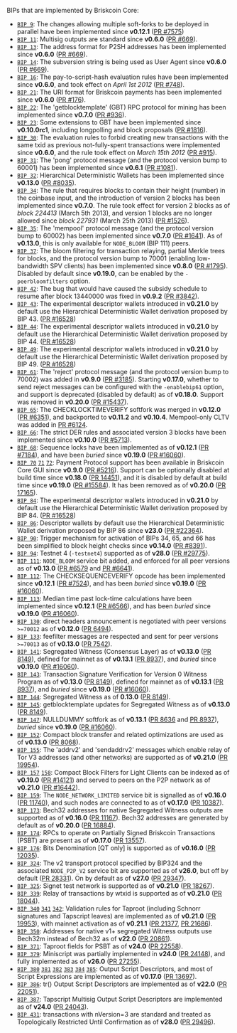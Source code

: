 BIPs that are implemented by Briskcoin Core:

* [`BIP 9`](https://github.com/briskcoin/bips/blob/master/bip-0009.mediawiki): The changes allowing multiple soft-forks to be deployed in parallel have been implemented since **v0.12.1**  ([PR #7575](https://github.com/briskcoin/briskcoin/pull/7575))
* [`BIP 11`](https://github.com/briskcoin/bips/blob/master/bip-0011.mediawiki): Multisig outputs are standard since **v0.6.0** ([PR #669](https://github.com/briskcoin/briskcoin/pull/669)).
* [`BIP 13`](https://github.com/briskcoin/bips/blob/master/bip-0013.mediawiki): The address format for P2SH addresses has been implemented since **v0.6.0** ([PR #669](https://github.com/briskcoin/briskcoin/pull/669)).
* [`BIP 14`](https://github.com/briskcoin/bips/blob/master/bip-0014.mediawiki): The subversion string is being used as User Agent since **v0.6.0** ([PR #669](https://github.com/briskcoin/briskcoin/pull/669)).
* [`BIP 16`](https://github.com/briskcoin/bips/blob/master/bip-0016.mediawiki): The pay-to-script-hash evaluation rules have been implemented since **v0.6.0**, and took effect on *April 1st 2012* ([PR #748](https://github.com/briskcoin/briskcoin/pull/748)).
* [`BIP 21`](https://github.com/briskcoin/bips/blob/master/bip-0021.mediawiki): The URI format for Briskcoin payments has been implemented since **v0.6.0** ([PR #176](https://github.com/briskcoin/briskcoin/pull/176)).
* [`BIP 22`](https://github.com/briskcoin/bips/blob/master/bip-0022.mediawiki): The 'getblocktemplate' (GBT) RPC protocol for mining has been implemented since **v0.7.0** ([PR #936](https://github.com/briskcoin/briskcoin/pull/936)).
* [`BIP 23`](https://github.com/briskcoin/bips/blob/master/bip-0023.mediawiki): Some extensions to GBT have been implemented since **v0.10.0rc1**, including longpolling and block proposals ([PR #1816](https://github.com/briskcoin/briskcoin/pull/1816)).
* [`BIP 30`](https://github.com/briskcoin/bips/blob/master/bip-0030.mediawiki): The evaluation rules to forbid creating new transactions with the same txid as previous not-fully-spent transactions were implemented since **v0.6.0**, and the rule took effect on *March 15th 2012* ([PR #915](https://github.com/briskcoin/briskcoin/pull/915)).
* [`BIP 31`](https://github.com/briskcoin/bips/blob/master/bip-0031.mediawiki): The 'pong' protocol message (and the protocol version bump to 60001) has been implemented since **v0.6.1** ([PR #1081](https://github.com/briskcoin/briskcoin/pull/1081)).
* [`BIP 32`](https://github.com/briskcoin/bips/blob/master/bip-0032.mediawiki): Hierarchical Deterministic Wallets has been implemented since **v0.13.0** ([PR #8035](https://github.com/briskcoin/briskcoin/pull/8035)).
* [`BIP 34`](https://github.com/briskcoin/bips/blob/master/bip-0034.mediawiki): The rule that requires blocks to contain their height (number) in the coinbase input, and the introduction of version 2 blocks has been implemented since **v0.7.0**. The rule took effect for version 2 blocks as of *block 224413* (March 5th 2013), and version 1 blocks are no longer allowed since *block 227931* (March 25th 2013) ([PR #1526](https://github.com/briskcoin/briskcoin/pull/1526)).
* [`BIP 35`](https://github.com/briskcoin/bips/blob/master/bip-0035.mediawiki): The 'mempool' protocol message (and the protocol version bump to 60002) has been implemented since **v0.7.0** ([PR #1641](https://github.com/briskcoin/briskcoin/pull/1641)). As of **v0.13.0**, this is only available for `NODE_BLOOM` (BIP 111) peers.
* [`BIP 37`](https://github.com/briskcoin/bips/blob/master/bip-0037.mediawiki): The bloom filtering for transaction relaying, partial Merkle trees for blocks, and the protocol version bump to 70001 (enabling low-bandwidth SPV clients) has been implemented since **v0.8.0** ([PR #1795](https://github.com/briskcoin/briskcoin/pull/1795)). Disabled by default since **v0.19.0**, can be enabled by the `-peerbloomfilters` option.
* [`BIP 42`](https://github.com/briskcoin/bips/blob/master/bip-0042.mediawiki): The bug that would have caused the subsidy schedule to resume after block 13440000 was fixed in **v0.9.2** ([PR #3842](https://github.com/briskcoin/briskcoin/pull/3842)).
* [`BIP 43`](https://github.com/briskcoin/bips/blob/master/bip-0043.mediawiki): The experimental descriptor wallets introduced in **v0.21.0** by default use the Hierarchical Deterministic Wallet derivation proposed by BIP 43. ([PR #16528](https://github.com/briskcoin/briskcoin/pull/16528))
* [`BIP 44`](https://github.com/briskcoin/bips/blob/master/bip-0044.mediawiki): The experimental descriptor wallets introduced in **v0.21.0** by default use the Hierarchical Deterministic Wallet derivation proposed by BIP 44. ([PR #16528](https://github.com/briskcoin/briskcoin/pull/16528))
* [`BIP 49`](https://github.com/briskcoin/bips/blob/master/bip-0049.mediawiki): The experimental descriptor wallets introduced in **v0.21.0** by default use the Hierarchical Deterministic Wallet derivation proposed by BIP 49. ([PR #16528](https://github.com/briskcoin/briskcoin/pull/16528))
* [`BIP 61`](https://github.com/briskcoin/bips/blob/master/bip-0061.mediawiki): The 'reject' protocol message (and the protocol version bump to 70002) was added in **v0.9.0** ([PR #3185](https://github.com/briskcoin/briskcoin/pull/3185)). Starting **v0.17.0**, whether to send reject messages can be configured with the `-enablebip61` option, and support is deprecated (disabled by default) as of **v0.18.0**. Support was removed in **v0.20.0** ([PR #15437](https://github.com/briskcoin/briskcoin/pull/15437)).
* [`BIP 65`](https://github.com/briskcoin/bips/blob/master/bip-0065.mediawiki): The CHECKLOCKTIMEVERIFY softfork was merged in **v0.12.0** ([PR #6351](https://github.com/briskcoin/briskcoin/pull/6351)), and backported to **v0.11.2** and **v0.10.4**. Mempool-only CLTV was added in [PR #6124](https://github.com/briskcoin/briskcoin/pull/6124).
* [`BIP 66`](https://github.com/briskcoin/bips/blob/master/bip-0066.mediawiki): The strict DER rules and associated version 3 blocks have been implemented since **v0.10.0** ([PR #5713](https://github.com/briskcoin/briskcoin/pull/5713)).
* [`BIP 68`](https://github.com/briskcoin/bips/blob/master/bip-0068.mediawiki): Sequence locks have been implemented as of **v0.12.1**  ([PR #7184](https://github.com/briskcoin/briskcoin/pull/7184)), and have been *buried* since **v0.19.0** ([PR #16060](https://github.com/briskcoin/briskcoin/pull/16060)).
* [`BIP 70`](https://github.com/briskcoin/bips/blob/master/bip-0070.mediawiki) [`71`](https://github.com/briskcoin/bips/blob/master/bip-0071.mediawiki) [`72`](https://github.com/briskcoin/bips/blob/master/bip-0072.mediawiki):
  Payment Protocol support has been available in Briskcoin Core GUI since **v0.9.0** ([PR #5216](https://github.com/briskcoin/briskcoin/pull/5216)).
  Support can be optionally disabled at build time since **v0.18.0** ([PR 14451](https://github.com/briskcoin/briskcoin/pull/14451)),
  and it is disabled by default at build time since **v0.19.0** ([PR #15584](https://github.com/briskcoin/briskcoin/pull/15584)).
  It has been removed as of **v0.20.0** ([PR 17165](https://github.com/briskcoin/briskcoin/pull/17165)).
* [`BIP 84`](https://github.com/briskcoin/bips/blob/master/bip-0084.mediawiki): The experimental descriptor wallets introduced in **v0.21.0** by default use the Hierarchical Deterministic Wallet derivation proposed by BIP 84. ([PR #16528](https://github.com/briskcoin/briskcoin/pull/16528))
* [`BIP 86`](https://github.com/briskcoin/bips/blob/master/bip-0086.mediawiki): Descriptor wallets by default use the Hierarchical Deterministic Wallet derivation proposed by BIP 86 since **v23.0** ([PR #22364](https://github.com/briskcoin/briskcoin/pull/22364)).
* [`BIP 90`](https://github.com/briskcoin/bips/blob/master/bip-0090.mediawiki): Trigger mechanism for activation of BIPs 34, 65, and 66 has been simplified to block height checks since **v0.14.0** ([PR #8391](https://github.com/briskcoin/briskcoin/pull/8391)).
* [`BIP 94`](https://github.com/briskcoin/bips/blob/master/bip-0094.mediawiki): Testnet 4 (`-testnet4`) supported as of **v28.0** ([PR #29775](https://github.com/briskcoin/briskcoin/pull/29775)).
* [`BIP 111`](https://github.com/briskcoin/bips/blob/master/bip-0111.mediawiki): `NODE_BLOOM` service bit added, and enforced for all peer versions as of **v0.13.0** ([PR #6579](https://github.com/briskcoin/briskcoin/pull/6579) and [PR #6641](https://github.com/briskcoin/briskcoin/pull/6641)).
* [`BIP 112`](https://github.com/briskcoin/bips/blob/master/bip-0112.mediawiki): The CHECKSEQUENCEVERIFY opcode has been implemented since **v0.12.1** ([PR #7524](https://github.com/briskcoin/briskcoin/pull/7524)), and has been *buried* since **v0.19.0** ([PR #16060](https://github.com/briskcoin/briskcoin/pull/16060)).
* [`BIP 113`](https://github.com/briskcoin/bips/blob/master/bip-0113.mediawiki): Median time past lock-time calculations have been implemented since **v0.12.1** ([PR #6566](https://github.com/briskcoin/briskcoin/pull/6566)), and has been *buried* since **v0.19.0** ([PR #16060](https://github.com/briskcoin/briskcoin/pull/16060)).
* [`BIP 130`](https://github.com/briskcoin/bips/blob/master/bip-0130.mediawiki): direct headers announcement is negotiated with peer versions `>=70012` as of **v0.12.0** ([PR 6494](https://github.com/briskcoin/briskcoin/pull/6494)).
* [`BIP 133`](https://github.com/briskcoin/bips/blob/master/bip-0133.mediawiki): feefilter messages are respected and sent for peer versions `>=70013` as of **v0.13.0** ([PR 7542](https://github.com/briskcoin/briskcoin/pull/7542)).
* [`BIP 141`](https://github.com/briskcoin/bips/blob/master/bip-0141.mediawiki): Segregated Witness (Consensus Layer) as of **v0.13.0** ([PR 8149](https://github.com/briskcoin/briskcoin/pull/8149)), defined for mainnet as of **v0.13.1** ([PR 8937](https://github.com/briskcoin/briskcoin/pull/8937)), and *buried* since **v0.19.0** ([PR #16060](https://github.com/briskcoin/briskcoin/pull/16060)).
* [`BIP 143`](https://github.com/briskcoin/bips/blob/master/bip-0143.mediawiki): Transaction Signature Verification for Version 0 Witness Program as of **v0.13.0** ([PR 8149](https://github.com/briskcoin/briskcoin/pull/8149)), defined for mainnet as of **v0.13.1** ([PR 8937](https://github.com/briskcoin/briskcoin/pull/8937)), and *buried* since **v0.19.0** ([PR #16060](https://github.com/briskcoin/briskcoin/pull/16060)).
* [`BIP 144`](https://github.com/briskcoin/bips/blob/master/bip-0144.mediawiki): Segregated Witness as of **0.13.0** ([PR 8149](https://github.com/briskcoin/briskcoin/pull/8149)).
* [`BIP 145`](https://github.com/briskcoin/bips/blob/master/bip-0145.mediawiki): getblocktemplate updates for Segregated Witness as of **v0.13.0** ([PR 8149](https://github.com/briskcoin/briskcoin/pull/8149)).
* [`BIP 147`](https://github.com/briskcoin/bips/blob/master/bip-0147.mediawiki): NULLDUMMY softfork as of **v0.13.1** ([PR 8636](https://github.com/briskcoin/briskcoin/pull/8636) and [PR 8937](https://github.com/briskcoin/briskcoin/pull/8937)), *buried* since **v0.19.0** ([PR #16060](https://github.com/briskcoin/briskcoin/pull/16060)).
* [`BIP 152`](https://github.com/briskcoin/bips/blob/master/bip-0152.mediawiki): Compact block transfer and related optimizations are used as of **v0.13.0** ([PR 8068](https://github.com/briskcoin/briskcoin/pull/8068)).
* [`BIP 155`](https://github.com/briskcoin/bips/blob/master/bip-0155.mediawiki): The 'addrv2' and 'sendaddrv2' messages which enable relay of Tor V3 addresses (and other networks) are supported as of **v0.21.0** ([PR 19954](https://github.com/briskcoin/briskcoin/pull/19954)).
* [`BIP 157`](https://github.com/briskcoin/bips/blob/master/bip-0157.mediawiki)
  [`158`](https://github.com/briskcoin/bips/blob/master/bip-0158.mediawiki): Compact Block Filters for Light Clients can be indexed as of **v0.19.0** ([PR #14121](https://github.com/briskcoin/briskcoin/pull/14121)) and served to peers on the P2P network as of **v0.21.0** ([PR #16442](https://github.com/briskcoin/briskcoin/pull/16442)).
* [`BIP 159`](https://github.com/briskcoin/bips/blob/master/bip-0159.mediawiki): The `NODE_NETWORK_LIMITED` service bit is signalled as of **v0.16.0** ([PR 11740](https://github.com/briskcoin/briskcoin/pull/11740)), and such nodes are connected to as of **v0.17.0** ([PR 10387](https://github.com/briskcoin/briskcoin/pull/10387)).
* [`BIP 173`](https://github.com/briskcoin/bips/blob/master/bip-0173.mediawiki): Bech32 addresses for native Segregated Witness outputs are supported as of **v0.16.0** ([PR 11167](https://github.com/briskcoin/briskcoin/pull/11167)). Bech32 addresses are generated by default as of **v0.20.0** ([PR 16884](https://github.com/briskcoin/briskcoin/pull/16884)).
* [`BIP 174`](https://github.com/briskcoin/bips/blob/master/bip-0174.mediawiki): RPCs to operate on Partially Signed Briskcoin Transactions (PSBT) are present as of **v0.17.0** ([PR 13557](https://github.com/briskcoin/briskcoin/pull/13557)).
* [`BIP 176`](https://github.com/briskcoin/bips/blob/master/bip-0176.mediawiki): Bits Denomination [QT only] is supported as of **v0.16.0** ([PR 12035](https://github.com/briskcoin/briskcoin/pull/12035)).
* [`BIP 324`](https://github.com/briskcoin/bips/blob/master/bip-0324.mediawiki): The v2 transport protocol specified by BIP324 and the associated `NODE_P2P_V2` service bit are supported as of **v26.0**, but off by default ([PR 28331](https://github.com/briskcoin/briskcoin/pull/28331)). On by default as of **v27.0** ([PR 29347](https://github.com/briskcoin/briskcoin/pull/29347)).
* [`BIP 325`](https://github.com/briskcoin/bips/blob/master/bip-0325.mediawiki): Signet test network is supported as of **v0.21.0** ([PR 18267](https://github.com/briskcoin/briskcoin/pull/18267)).
* [`BIP 339`](https://github.com/briskcoin/bips/blob/master/bip-0339.mediawiki): Relay of transactions by wtxid is supported as of **v0.21.0** ([PR 18044](https://github.com/briskcoin/briskcoin/pull/18044)).
* [`BIP 340`](https://github.com/briskcoin/bips/blob/master/bip-0340.mediawiki)
  [`341`](https://github.com/briskcoin/bips/blob/master/bip-0341.mediawiki)
  [`342`](https://github.com/briskcoin/bips/blob/master/bip-0342.mediawiki):
  Validation rules for Taproot (including Schnorr signatures and Tapscript
  leaves) are implemented as of **v0.21.0** ([PR 19953](https://github.com/briskcoin/briskcoin/pull/19953)),
  with mainnet activation as of **v0.21.1** ([PR 21377](https://github.com/briskcoin/briskcoin/pull/21377),
  [PR 21686](https://github.com/briskcoin/briskcoin/pull/21686)).
* [`BIP 350`](https://github.com/briskcoin/bips/blob/master/bip-0350.mediawiki): Addresses for native v1+ segregated Witness outputs use Bech32m instead of Bech32 as of **v22.0** ([PR 20861](https://github.com/briskcoin/briskcoin/pull/20861)).
* [`BIP 371`](https://github.com/briskcoin/bips/blob/master/bip-0371.mediawiki): Taproot fields for PSBT as of **v24.0** ([PR 22558](https://github.com/briskcoin/briskcoin/pull/22558)).
* [`BIP 379`](https://github.com/briskcoin/bips/blob/master/bip-0379.md): Miniscript was partially implemented in **v24.0** ([PR 24148](https://github.com/briskcoin/briskcoin/pull/24148)), and fully implemented as of **v26.0** ([PR 27255](https://github.com/briskcoin/briskcoin/pull/27255)).
* [`BIP 380`](https://github.com/briskcoin/bips/blob/master/bip-0380.mediawiki)
  [`381`](https://github.com/briskcoin/bips/blob/master/bip-0381.mediawiki)
  [`382`](https://github.com/briskcoin/bips/blob/master/bip-0382.mediawiki)
  [`383`](https://github.com/briskcoin/bips/blob/master/bip-0383.mediawiki)
  [`384`](https://github.com/briskcoin/bips/blob/master/bip-0384.mediawiki)
  [`385`](https://github.com/briskcoin/bips/blob/master/bip-0385.mediawiki):
  Output Script Descriptors, and most of Script Expressions are implemented as of **v0.17.0** ([PR 13697](https://github.com/briskcoin/briskcoin/pull/13697)).
* [`BIP 386`](https://github.com/briskcoin/bips/blob/master/bip-0386.mediawiki): tr() Output Script Descriptors are implemented as of **v22.0** ([PR 22051](https://github.com/briskcoin/briskcoin/pull/22051)).
* [`BIP 387`](https://github.com/briskcoin/bips/blob/master/bip-0387.mediawiki): Tapscript Multisig Output Script Descriptors are implemented as of **v24.0** ([PR 24043](https://github.com/briskcoin/briskcoin/pull/24043)).
* [`BIP 431`](https://github.com/briskcoin/bips/blob/master/bip-0431.mediawiki): transactions with nVersion=3 are standard and treated as Topologically Restricted Until Confirmation as of **v28.0** ([PR 29496](https://github.com/briskcoin/briskcoin/pull/29496)).

